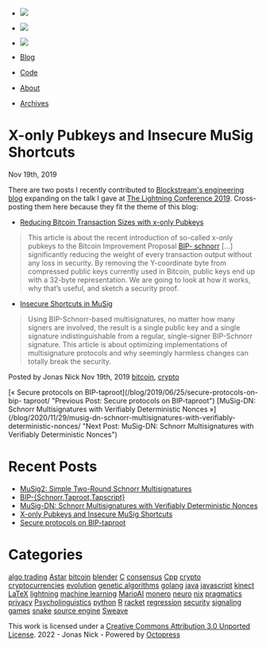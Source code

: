   * [![](/images/bird.png)](https://twitter.com/n1ckler "follow on twitter")
  * [![](/images/GitHub-Mark-64px.png)](https://github.com/jonasnick "github repo")
  * [![](/images/rss.png)](/atom.xml "subscribe via RSS")

  * [Blog](/)
  * [Code](https://github.com/jonasnick)
  * [About](/about)
  * [Archives](/blog/archives)

# X-only Pubkeys and Insecure MuSig Shortcuts

Nov 19th, 2019

There are two posts I recently contributed to [Blockstream's engineering
blog](https://medium.com/blockstream) expanding on the talk I gave at [The
Lightning Conference 2019](https://www.thelightningconference.com/). Cross-
posting them here because they fit the theme of this blog:

  * [Reducing Bitcoin Transaction Sizes with x-only Pubkeys](https://medium.com/blockstream/reducing-bitcoin-transaction-sizes-with-x-only-pubkeys-f86476af05d7)

> This article is about the recent introduction of so-called x-only pubkeys to
> the Bitcoin Improvement Proposal [BIP-
> schnorr](https://github.com/bitcoin/bips/blob/master/bip-0340.mediawiki) […]
> significantly reducing the weight of every transaction output without any
> loss in security. By removing the Y-coordinate byte from compressed public
> keys currently used in Bitcoin, public keys end up with a 32-byte
> representation. We are going to look at how it works, why that’s useful, and
> sketch a security proof.

  * [Insecure Shortcuts in MuSig](https://medium.com/blockstream/insecure-shortcuts-in-musig-2ad0d38a97da)

> Using BIP-Schnorr-based multisignatures, no matter how many signers are
> involved, the result is a single public key and a single signature
> indistinguishable from a regular, single-signer BIP-Schnorr signature. This
> article is about optimizing implementations of multisignature protocols and
> why seemingly harmless changes can totally break the security.

Posted by Jonas Nick Nov 19th, 2019 [bitcoin](/blog/categories/bitcoin/),
[crypto](/blog/categories/crypto/)

[« Secure protocols on BIP-taproot](/blog/2019/06/25/secure-protocols-on-bip-
taproot/ "Previous Post: Secure protocols on BIP-taproot") [MuSig-DN: Schnorr
Multisignatures with Verifiably Deterministic Nonces
»](/blog/2020/11/29/musig-dn-schnorr-multisignatures-with-verifiably-
deterministic-nonces/ "Next Post: MuSig-DN: Schnorr Multisignatures with
Verifiably Deterministic Nonces")

# Recent Posts

  * [MuSig2: Simple Two-Round Schnorr Multisignatures](/blog/2020/11/29/musig2-simple-two-round-schnorr-multisignatures/)
  * [BIP-{Schnorr,Taproot,Tapscript}](/blog/2020/11/29/bip-%7Bschnorr/)
  * [MuSig-DN: Schnorr Multisignatures with Verifiably Deterministic Nonces](/blog/2020/11/29/musig-dn-schnorr-multisignatures-with-verifiably-deterministic-nonces/)
  * [X-only Pubkeys and Insecure MuSig Shortcuts](/blog/2019/11/19/x-only-pubkeys-and-insecure-musig-shortcuts/)
  * [Secure protocols on BIP-taproot](/blog/2019/06/25/secure-protocols-on-bip-taproot/)

# Categories

[algo trading](/blog/categories/algo-trading) [Astar](/blog/categories/astar)
[bitcoin](/blog/categories/bitcoin) [blender](/blog/categories/blender)
[C](/blog/categories/c) [consensus](/blog/categories/consensus)
[Cpp](/blog/categories/cpp) [crypto](/blog/categories/crypto)
[cryptocurrencies](/blog/categories/cryptocurrencies)
[evolution](/blog/categories/evolution) [genetic
algorithms](/blog/categories/genetic-algorithms)
[golang](/blog/categories/golang) [java](/blog/categories/java)
[javascript](/blog/categories/javascript) [kinect](/blog/categories/kinect)
[LaTeX](/blog/categories/latex) [lightning](/blog/categories/lightning)
[machine learning](/blog/categories/machine-learning)
[MarioAI](/blog/categories/marioai) [monero](/blog/categories/monero)
[neuro](/blog/categories/neuro) [nix](/blog/categories/nix)
[pragmatics](/blog/categories/pragmatics) [privacy](/blog/categories/privacy)
[Psycholinguistics](/blog/categories/psycholinguistics)
[python](/blog/categories/python) [R](/blog/categories/r)
[racket](/blog/categories/racket) [regression](/blog/categories/regression)
[security](/blog/categories/security) [signaling
games](/blog/categories/signaling-games) [snake](/blog/categories/snake)
[source engine](/blog/categories/source-engine)
[Sweave](/blog/categories/sweave)

This work is licensed under a [Creative Commons Attribution 3.0 Unported
License](https://creativecommons.org/licenses/by/3.0/deed.en_US). 2022 - Jonas
Nick - Powered by [Octopress](https://octopress.org)

